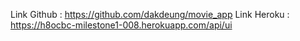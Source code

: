 Link Github : https://github.com/dakdeung/movie_app
Link Heroku : https://h8ocbc-milestone1-008.herokuapp.com/api/ui